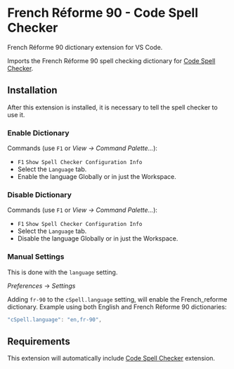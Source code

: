 # French Réforme 90 - Code Spell Checker

French Réforme 90 dictionary extension for VS Code.

Imports the French Réforme 90 spell checking dictionary for [Code Spell Checker](https://marketplace.visualstudio.com/items?itemName=streetsidesoftware.code-spell-checker).

## Installation

After this extension is installed, it is necessary to tell the spell checker to use it.

### Enable Dictionary

Commands (use `F1` or _View -> Command Palette..._):

- `F1` `Show Spell Checker Configuration Info`
- Select the `Language` tab.
- Enable the language Globally or in just the Workspace.

### Disable Dictionary

Commands (use `F1` or _View -> Command Palette..._):

- `F1` `Show Spell Checker Configuration Info`
- Select the `Language` tab.
- Disable the language Globally or in just the Workspace.

### Manual Settings

This is done with the `language` setting.

_Preferences_ -> _Settings_

Adding `fr-90` to the `cSpell.language` setting, will enable the French_reforme dictionary.
Example using both English and French Réforme 90 dictionaries:

```javascript
"cSpell.language": "en,fr-90",
```

## Requirements

This extension will automatically include [Code Spell Checker](https://marketplace.visualstudio.com/items?itemName=streetsidesoftware.code-spell-checker) extension.
